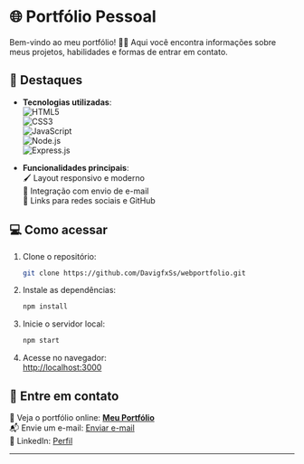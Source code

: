 # 🌐 **Portfólio Pessoal**  
Bem-vindo ao meu portfólio! 🎨🚀 Aqui você encontra informações sobre meus projetos, habilidades e formas de entrar em contato. 

## 🚀 **Destaques**
- **Tecnologias utilizadas**:  
  ![HTML5](https://img.shields.io/badge/-HTML5-orange?style=flat-square&logo=html5&logoColor=white)  
  ![CSS3](https://img.shields.io/badge/-CSS3-blue?style=flat-square&logo=css3&logoColor=white)  
  ![JavaScript](https://img.shields.io/badge/-JavaScript-yellow?style=flat-square&logo=javascript&logoColor=black)  
  ![Node.js](https://img.shields.io/badge/-Node.js-green?style=flat-square&logo=node.js&logoColor=white)  
  ![Express.js](https://img.shields.io/badge/-Express.js-lightgrey?style=flat-square&logo=express&logoColor=black)

- **Funcionalidades principais**:  
  🖌️ Layout responsivo e moderno  
  📩 Integração com envio de e-mail  
  🔗 Links para redes sociais e GitHub  

## 💻 **Como acessar**
1. Clone o repositório:  
   ```bash
   git clone https://github.com/DavigfxSs/webportfolio.git
   ```
2. Instale as dependências:  
   ```bash
   npm install
   ```
3. Inicie o servidor local:  
   ```bash
   npm start
   ```
4. Acesse no navegador:  
   [http://localhost:3000](http://localhost:3000)  

## 📧 **Entre em contato**
📌 Veja o portfólio online: [**Meu Portfólio**](https://portfolio-web-davi-diniz.onrender.com)  
📬 Envie um e-mail: [Enviar e-mail](mailto:vicentedavid31@outlook.com)  
💼 LinkedIn: [Perfil](https://www.linkedin.com/in/vicente-davi-diniz-amorim-001635176/)

---



 
